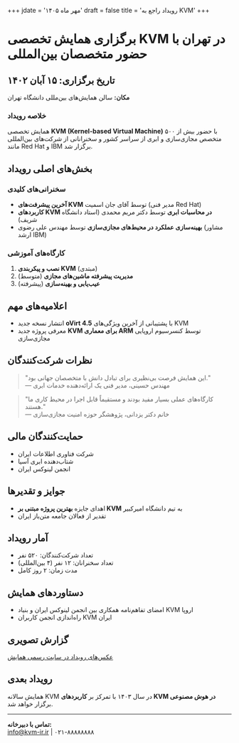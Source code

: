 +++
jdate = 'مهر ماه ۱۴۰۵'
draft = false
title = 'رویداد راجع به KVM'
+++

# برگزاری همایش تخصصی KVM در تهران با حضور متخصصان بین‌المللی

## تاریخ برگزاری: ۱۵ آبان ۱۴۰۲  
**مکان:** سالن همایش‌های بین‌مللی دانشگاه تهران  

### خلاصه رویداد
همایش تخصصی **KVM (Kernel-based Virtual Machine)** با حضور بیش از ۵۰۰ متخصص مجازی‌سازی و ابری از سراسر کشور و سخنرانانی از شرکت‌های بین‌المللی مانند Red Hat و IBM برگزار شد.

## بخش‌های اصلی رویداد

### سخنرانی‌های کلیدی
- **آخرین پیشرفت‌های KVM** توسط آقای جان اسمیت (مدیر فنی Red Hat)
- **کاربردهای KVM در محاسبات ابری** توسط دکتر مریم محمدی (استاد دانشگاه شریف)
- **بهینه‌سازی عملکرد در محیط‌های مجازی‌سازی** توسط مهندس علی رضوی (مشاور ارشد IBM)

### کارگاه‌های آموزشی
1. **نصب و پیکربندی KVM** (مبتدی)
2. **مدیریت پیشرفته ماشین‌های مجازی** (متوسط)
3. **عیب‌یابی و بهینه‌سازی** (پیشرفته)

## اعلامیه‌های مهم
- انتشار نسخه جدید **oVirt 4.5** با پشتیبانی از آخرین ویژگی‌های KVM
- معرفی پروژه جدید **KVM برای معماری ARM** توسط کنسرسیوم اروپایی مجازی‌سازی

## نظرات شرکت‌کنندگان
> "این همایش فرصت بی‌نظیری برای تبادل دانش با متخصصان جهانی بود."  
> — مهندس حسینی، مدیر فنی یک ارائه‌دهنده خدمات ابری

> "کارگاه‌های عملی بسیار مفید بودند و مستقیماً قابل اجرا در محیط کاری ما هستند."  
> — خانم دکتر یزدانی، پژوهشگر حوزه امنیت مجازی‌سازی

## حمایت‌کنندگان مالی
- شرکت فناوری اطلاعات ایران
- شتاب‌دهنده ابری آسیا
- انجمن لینوکس ایران

## جوایز و تقدیرها
- اهدای جایزه **بهترین پروژه مبتنی بر KVM** به تیم دانشگاه امیرکبیر
- تقدیر از فعالان جامعه متن‌باز ایران

## آمار رویداد
- تعداد شرکت‌کنندگان: ۵۲۰ نفر
- تعداد سخنرانان: ۱۲ نفر (۴ بین‌المللی)
- مدت زمان: ۲ روز کامل

## دستاوردهای همایش
- امضای تفاهم‌نامه همکاری بین انجمن لینوکس ایران و بنیاد KVM اروپا
- راه‌اندازی انجمن کاربران KVM ایران

## گزارش تصویری
[عکس‌های رویداد در سایت رسمی همایش](https://conf.kvm-ir.ir/gallery)

## رویداد بعدی
همایش سالانه KVM در سال ۱۴۰۳ با تمرکز بر **کاربردهای KVM در هوش مصنوعی** برگزار خواهد شد.

---
**تماس با دبیرخانه:**  
info@kvm-ir.ir | ۰۲۱-۸۸۸۸۸۸۸۸
